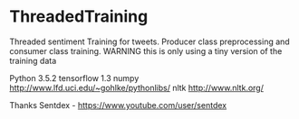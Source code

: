 # ThreadedTraining
Threaded sentiment Training for tweets. Producer class preprocessing and consumer class training.
WARNING this is only using a tiny version of the training data

Python 3.5.2
tensorflow 1.3
numpy http://www.lfd.uci.edu/~gohlke/pythonlibs/
nltk http://www.nltk.org/

Thanks Sentdex - https://www.youtube.com/user/sentdex


